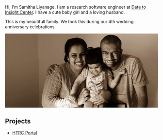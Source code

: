 Hi, I'm Samitha Liyanage. I am a research software engineer at [Data to Insight Center](http://d2i.indiana.edu). I have a cute baby girl and a loving husband.

This is my beautifull family. We took this during our 4th wedding anniversary celebrations.

![Family Picture](/images/family_pic.jpg)

## Projects

- [HTRC Portal](http://htrc5.pti.indiana.edu:9443)
